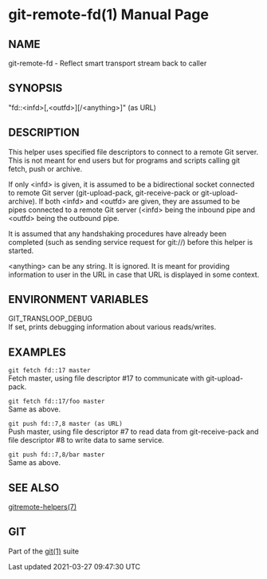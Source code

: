 # git-remote-fd(1) Manual Page

## NAME

git-remote-fd - Reflect smart transport stream back to caller

## SYNOPSIS

"fd::&lt;infd&gt;\[,&lt;outfd&gt;\]\[/&lt;anything&gt;\]" (as URL)

## DESCRIPTION

This helper uses specified file descriptors to connect to a remote Git server. This is not meant for end users but for programs and scripts calling git fetch, push or archive.

If only &lt;infd&gt; is given, it is assumed to be a bidirectional socket connected to remote Git server (git-upload-pack, git-receive-pack or git-upload-archive). If both &lt;infd&gt; and &lt;outfd&gt; are given, they are assumed to be pipes connected to a remote Git server (&lt;infd&gt; being the inbound pipe and &lt;outfd&gt; being the outbound pipe.

It is assumed that any handshaking procedures have already been completed (such as sending service request for git://) before this helper is started.

&lt;anything&gt; can be any string. It is ignored. It is meant for providing information to user in the URL in case that URL is displayed in some context.

## ENVIRONMENT VARIABLES

GIT_TRANSLOOP_DEBUG  
If set, prints debugging information about various reads/writes.

## EXAMPLES

`git fetch fd::17 master`  
Fetch master, using file descriptor \#17 to communicate with git-upload-pack.

`git fetch fd::17/foo master`  
Same as above.

`git push fd::7,8 master (as URL)`  
Push master, using file descriptor \#7 to read data from git-receive-pack and file descriptor \#8 to write data to same service.

`git push fd::7,8/bar master`  
Same as above.

## SEE ALSO

[gitremote-helpers(7)](gitremote-helpers.html)

## GIT

Part of the [git(1)](git.html) suite

Last updated 2021-03-27 09:47:30 UTC
